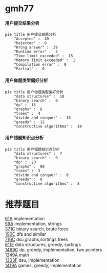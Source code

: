 # gmh77

<!-- tabs:start -->



#### **用户提交结果分析**

```mermaid
pie title 用户提交结果分析
    "Accepted" :  40
    "Rejected" :  0
    "Wrong answer" :  38
    "Runtime error" :  5
    "Time limit exceeded" :  15
    "Memory limit exceeded" :  1
    "Compilation error" :  0
    "Partial" :  0
```

#### **用户做题类型偏好分析**

```mermaid
pie title 用户做题类型偏好分析
    "data structures" :  18
    "binary search" :  0
    "dp" :  15
    "graphs" :  6
    "trees" :  4
    "divide and conquer" :  18
    "greedy" :  12
    "constructive algorithms" :  19
```
#### **用户错题知识点分析**

```mermaid
pie title 用户错题知识点分析
    "data structures" :  7
    "binary search" :  9
    "dp" :  20
    "graphs" :  00
    "trees" :  3
    "divide and conquer" :  0
    "greedy" :  8
    "constructive algorithms" :  8
```



<!-- tabs:end -->
# 推荐题目
[61A](https://codeforces.com/contest/61/problem/A)		implementation		  
[59A](https://codeforces.com/contest/59/problem/A)		implementation,
                        strings		  
[371C](https://codeforces.com/contest/371/problem/C)		binary search,
                        brute force		  
[190C](https://codeforces.com/contest/190/problem/C)		dfs and similar		  
[716C](https://codeforces.com/contest/716/problem/C)		dsu,graphs,sortings,trees		  
[611E](https://codeforces.com/contest/611/problem/E)		data structures,
                        greedy,
                        sortings		  
[1469C](https://codeforces.com/contest/1469/problem/C)		dp,
                        greedy,
                        implementation,
                        two pointers		  
[1249A](https://codeforces.com/contest/1249/problem/A)		math		  
[1303F](https://codeforces.com/contest/1303/problem/F)		dsu,
                        implementation		  
[1419A](https://codeforces.com/contest/1419/problem/A)		games,
                        greedy,
                        implementation		  

